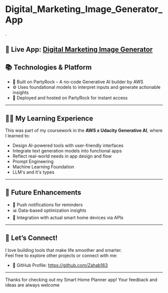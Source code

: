 # Digital_Marketing_Image_Generator_App
. 




🔗 **Live App**: [Digital Marketing Image Generator](https://partyrock.aws/u/Zahab163/NOKseFWqv/Digital-Marketing-Image-Generator)
---


## 📚 Technologies & Platform

- 🧠 Built on PartyRock – A no-code Generative AI builder by AWS
- ⚙️ Uses foundational models to interpret inputs and generate actionable insights
- 🎯 Deployed and hosted on PartyRock for instant access

---

## 👩‍💻 My Learning Experience

This was part of my coursework in the **AWS x Udacity Generative AI**, where I learned to:
- Design AI-powered tools with user-friendly interfaces
- Integrate text generation models into functional apps
- Reflect real-world needs in app design and flow
- Prompt Engineering
- Machine Learning Foundation
- LLM's and it's types

---

## 🧠 Future Enhancements

- 🔔 Push notifications for reminders
- 📊 Data-based optimization insights
- 📱 Integration with actual smart home devices via APIs

---

## 🤝 Let’s Connect!

I love building tools that make life smoother and smarter.  
Feel free to explore other projects or connect with me:

- 📎 GitHub Profile: https://github.com/Zahab163

---

Thanks for checking out my Smart Home Planner app! Your feedback and ideas are always welcome 
